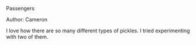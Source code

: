 Passengers

Author: Cameron

I love how there are so many different types of pickles. I tried experimenting with two of them.
